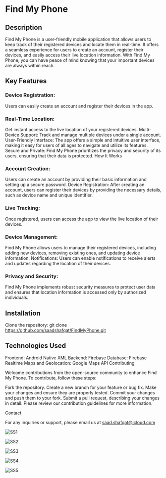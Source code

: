 
# Find My Phone

## Description

Find My Phone is a user-friendly mobile application that allows users to keep track of their registered devices and locate them in real-time. It offers a seamless experience for users to create an account, register their devices, and easily access their live location information. With Find My Phone, you can have peace of mind knowing that your important devices are always within reach.

## Key Features

### Device Registration:
Users can easily create an account and register their devices in the app.

### Real-Time Location: 
Get instant access to the live location of your registered devices.
Multi-Device Support: Track and manage multiple devices under a single account.
User-Friendly Interface: The app offers a simple and intuitive user interface, making it easy for users of all ages to navigate and utilize its features.
Secure and Private: Find My Phone prioritizes the privacy and security of its users, ensuring that their data is protected.
How It Works

### Account Creation:
Users can create an account by providing their basic information and setting up a secure password.
Device Registration: After creating an account, users can register their devices by providing the necessary details, such as device name and unique identifier.
### Live Tracking:
Once registered, users can access the app to view the live location of their devices.
### Device Management:
Find My Phone allows users to manage their registered devices, including adding new devices, removing existing ones, and updating device information.
Notifications: Users can enable notifications to receive alerts and updates regarding the location of their devices.
### Privacy and Security: 
Find My Phone implements robust security measures to protect user data and ensures that location information is accessed only by authorized individuals.

## Installation

Clone the repository: git clone https://github.com/saadshafqat/FindMyPhone.git

## Technologies Used

Frontend: Android Native XML
Backend: Firebase
Database: Firebase Realtime
Maps and Geolocation: Google Maps API
Contributing

Welcome contributions from the open-source community to enhance Find My Phone. To contribute, follow these steps:

Fork the repository.
Create a new branch for your feature or bug fix.
Make your changes and ensure they are properly tested.
Commit your changes and push them to your fork.
Submit a pull request, describing your changes in detail.
Please review our contribution guidelines for more information.


Contact

For any inquiries or support, please email us at saad.shafqat@icloud.com

![SS1](https://firebasestorage.googleapis.com/v0/b/child-c2371.appspot.com/o/unnamed%20(1).png?alt=media&token=1dfdd7a6-d151-42c1-ac96-06e1cb76672d)

![SS2](https://firebasestorage.googleapis.com/v0/b/child-c2371.appspot.com/o/unnamed%20(2).png?alt=media&token=446c7de3-0ae7-47ec-8b86-b77d4c62ca29)

![SS3](https://firebasestorage.googleapis.com/v0/b/child-c2371.appspot.com/o/unnamed%20(3).png?alt=media&token=bdf94775-6528-4cd1-804c-0569c2aec915)

![SS4](https://firebasestorage.googleapis.com/v0/b/child-c2371.appspot.com/o/unnamed%20(4).png?alt=media&token=c10c7ed7-1c72-4b63-9e81-ef7cfde33d7c)

![SS5](https://firebasestorage.googleapis.com/v0/b/child-c2371.appspot.com/o/unnamed%20(5).png?alt=media&token=43f60842-4f93-42e2-bfa2-c943ff9b175a)

